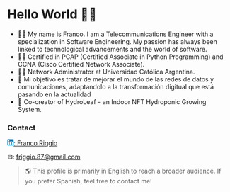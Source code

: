 # Hello World 👋😀

- 👨‍🎓 My name is Franco. I am a Telecommunications Engineer with a specialization in Software Engineering. My passion has always been linked to technological advancements and the world of software.
- 👨‍💻 Certified in PCAP (Certified Associate in Python Programming) and CCNA (Cisco Certified Network Associate).
- 👷‍♂️ Network Administrator at Universidad Católica Argentina.
- 🥇 Mi objetivo es tratar de mejorar el mundo de las redes de datos y comunicaciones, adaptandolo a la transformación digitual que está pasando en la actualidad
- 🍃 Co-creator of HydroLeaf – an Indoor NFT Hydroponic Growing System.

### Contact
[![linkedin](./assets/linkedin_logo.png): Franco Riggio](https://www.linkedin.com/in/franco-andres-riggio/)

✉: friggio.87@gmail.com

> 🌎 This profile is primarily in English to reach a broader audience.
> If you prefer Spanish, feel free to contact me!